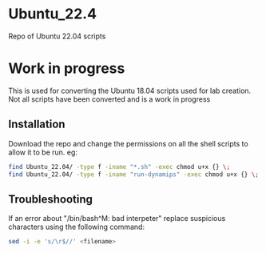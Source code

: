 # Ubuntu_22.4
Repo of Ubuntu 22.04 scripts

# Work in progress
This is used for converting the Ubuntu 18.04 scripts used for lab creation. Not all scripts have been converted and is a work in progress

## Installation
Download the repo and change the permissions on all the shell scripts to allow it to be run. eg:
``` bash
find Ubuntu_22.04/ -type f -iname "*.sh" -exec chmod u+x {} \;
find Ubuntu_22.04/ -type f -iname "run-dynamips" -exec chmod u+x {} \;
```
## Troubleshooting
If an error about "/bin/bash^M: bad interpeter" replace suspicious characters using the following command:
```bash
sed -i -e 's/\r$//' <filename>
```

